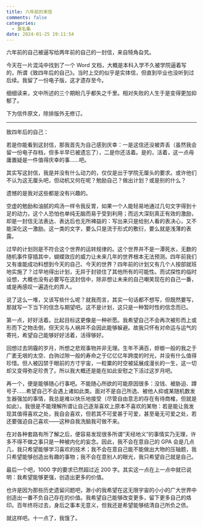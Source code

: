 ```yaml
---
title: 六年前的来信
comments: false
categories:
  - 莫名集
date: 2024-01-25 19:11:54
---
```

  
六年前的自己被逼写给两年前的自己的一封信，来自犄角旮旯。

<!-- excerpt -->

今天在一片混沌中找到了一个 Word 文档，大概是本科入学不久被学院逼着写的，所谓《致四年后的自己》。当时上交的似乎是实体信，但直到毕业也没听到过后续。我留了一份电子版，这才遗存至今。

细细读来，文中所述的三个期盼几乎都失之千里。相对失败的人生于是变得更加抑郁了。

下为信件原文，除排版外无修订。

---

致四年后的自己：

若是你能看到这封信，那我首先为自己感到庆幸：一是这信还没被弄丢（虽然我会留一份电子存档，但多半早已被遗忘了），二是你还活着。是的，活着，这一点毋庸置疑是一件值得庆幸的事……吧。

其实写这封信，我是并没有什么动力的，仅仅是出于学院无厘头的要求。或许他们不认为这无厘头吧，但动机又何在呢？勉励自己？做出计划？或是别的什么？

遗憾的是我对这些都是没有兴趣的。

空虚的勉励和油腻的鸡汤一样令我反胃，如果一个人能轻易地通过几句文字得到十足的动力，这个人恐怕也单纯无脑而易于受到利用；而远大深刻真正有效的激励，却是一封信无法表达、表达后也无所裨益的：写出来只是给别人看的表决心，又不能深化这一激励。这一类的文字，要么只是流于形式的敷衍，要么就是浅薄的表露。

过早的计划则是不符合这个世界的运转规律的。这个世界并不是一潭死水，无数的随机事件穿插其中，蝴蝶效应的威力让未来几年的世界根本无法预测。四年前我们又有谁能成功料想到今天的自己、今天的世界？四年前的计划又有几个人按部就班地实施了？过早地得出计划，无异于封锁住了其他所有的可能性。而试探性的临时设想，大概也没有必要写在这封信中，除非想让未来的自己嘲笑现在的自己一番，或是再感叹一遍造化的弄人。

说了这么一堆，又该写些什么呢？就我而言，其实一句话都不想写，但既然要写，那就写一下当下的信念与期望吧。这不是计划，这只是一种暂时性的信念而已。

第一点，好好活着。比起目标这更像是一种祈愿。我希望自己不会再次被形而上或形而下之物击倒，但天灾与人祸并不会因此能够躲避。故我只怀有对命运与运气的寄托，希望自己能够好好活着，活得够好。

回想过去阴霾的岁月，所想之悲观事物并非无理。生年不满百，蜉蝣一般的我之于广袤无垠的太空、白驹过隙一般的寿命之于亿亿亿年跨度的时光，并没有什么值得珍惜。但人被囚禁于眼前的方寸宇宙，一粒粟的时空被延展成漫长的一生，这一切却又变得弥足珍贵了。所以我大概还是能在如此安慰之下活过这岁月吧。

再一个，便是能够随心行事吧。不能随心所欲的可能原因很多：没钱、被胁迫、蹲号子……希望自己不会遇上诸如此类。面对不是自己所选、被他人抑或某随机数发生器强加的事情，我总是难以快乐地接受（尽管自由意志的存在有待商榷，但就是如此）。我很是不能理解所谓让自己逐渐喜欢上原本不喜欢的某物：若是能让我发现其值得喜欢之处，我自会喜欢，但若其不可爱甚于可爱，甚至毫无可爱之处，若还要强迫自己喜欢——这种自我洗脑我可做不来。

在对各种套路有所了解之后，便容易发现很多所谓“天经地义”的事情实乃无理，许多不得不做之事只是一种被内化的妄念。因此，我不会在意自己的 GPA 会是几点几，我只希望能够学习喜欢的技术；我不会在意自己能不能做出大物的压轴题，我只希望能够创造出有趣的事物；我不会在意别人的眼光，我只希望自己就是自己。

最后一个吧，1000 字的要求已然超过近 200 字。其实这一点在上一点中就已说明：我希望能够更强，创造出更多的价值。

也许是因为那些历史遗留问题吧，渺小的我希望在这无限宇宙的小小的广大世界中创造出一番不负自己存在的价值。我希望自己能够改变更多，留下更多自己的烙印。百年终将过去，身后之事本无意义，但我还是希望能够结清自己所负之债。

就这样吧。十一点了，我饿了。
